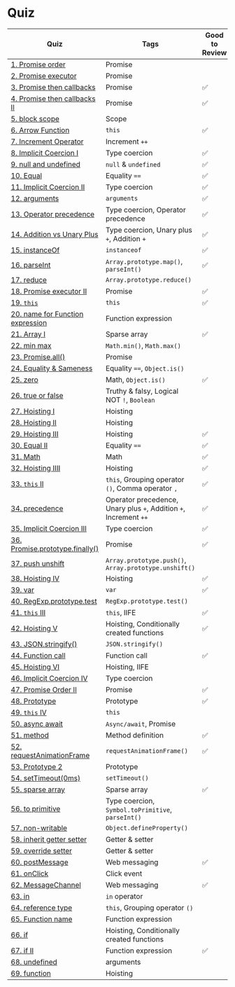 # Quiz

| Quiz                                                                   | Tags                                                              | Good to Review |
| ---------------------------------------------------------------------- | ----------------------------------------------------------------- | -------------- |
| [1. Promise order](1.Promise-order.md)                                 | Promise                                                           |                |
| [2. Promise executor](2.Promise-executor.md)                           | Promise                                                           |                |
| [3. Promise then callbacks](3.Promise-then-callbacks.md)               | Promise                                                           | ✅             |
| [4. Promise then callbacks II](4.Promise-then-callbacks-II.md)         | Promise                                                           | ✅             |
| [5. block scope](5.block-scope.md)                                     | Scope                                                             |                |
| [6. Arrow Function](6.Arrow-Function.md)                               | `this`                                                            | ✅             |
| [7. Increment Operator](7.Increment-Operator.md)                       | Increment `++`                                                    |                |
| [8. Implicit Coercion I](8.Implicit-Coercion-I.md)                     | Type coercion                                                     | ✅             |
| [9. null and undefined](9.null-and-undefined.md)                       | `null` & `undefined`                                              | ✅             |
| [10. Equal](10.equal.md)                                               | Equality `==`                                                     | ✅             |
| [11. Implicit Coercion II](11.Implicit-Coercion-II.md)                 | Type coercion                                                     | ✅             |
| [12. arguments](12.arguments.md)                                       | `arguments`                                                       | ✅             |
| [13. Operator precedence](13.Operator-precedence.md)                   | Type coercion, Operator precedence                                | ✅             |
| [14. Addition vs Unary Plus](14.Addition-vs-Unary-Plus.md)             | Type coercion, Unary plus `+`, Addition `+`                       | ✅             |
| [15. instanceOf](15.instanceOf.md)                                     | `instanceof`                                                      | ✅             |
| [16. parseInt](16.parseInt.md)                                         | `Array.prototype.map()`, `parseInt()`                             | ✅             |
| [17. reduce](17.reduce.md)                                             | `Array.prototype.reduce()`                                        |                |
| [18. Promise executor II](18.Promise-executor-II.md)                   | Promise                                                           | ✅             |
| [19. `this`](19.this.md)                                               | `this`                                                            | ✅             |
| [20. name for Function expression](20.name-for-Function-expression.md) | Function expression                                               |                |
| [21. Array I](21.Array-I.md)                                           | Sparse array                                                      | ✅             |
| [22. min max](22.min-max.md)                                           | `Math.min()`, `Math.max()`                                        |                |
| [23. Promise.all()](23.Promise-all.md)                                 | Promise                                                           |                |
| [24. Equality & Sameness](24.Equality-Sameness.md)                     | Equality `==`, `Object.is()`                                      |                |
| [25. zero](25.zero.md)                                                 | Math, `Object.is()`                                               | ✅             |
| [26. true or false](26.true-or-false.md)                               | Truthy & falsy, Logical NOT `!`, `Boolean`                        |                |
| [27. Hoisting I](27.Hoisting-I.md)                                     | Hoisting                                                          |                |
| [28. Hoisting II](28.Hoisting-II.md)                                   | Hoisting                                                          |                |
| [29. Hoisting III](29.Hoisting-III.md)                                 | Hoisting                                                          | ✅             |
| [30. Equal II](30.Equal-II.md)                                         | Equality `==`                                                     | ✅             |
| [31. Math](31.Math.md)                                                 | Math                                                              | ✅             |
| [32. Hoisting IIII](32.Hoisting-IIII.md)                               | Hoisting                                                          | ✅             |
| [33. `this` II](33.this-II.md)                                         | `this`, Grouping operator `()`, Comma operator `,`                | ✅             |
| [34. precedence](34.precedence.md)                                     | Operator precedence, Unary plus `+`, Addition `+`, Increment `++` | ✅             |
| [35. Implicit Coercion III](35.Implicit-Coercion-III.md)               | Type coercion                                                     | ✅             |
| [36. Promise.prototype.finally()](36.Promise-prototype-finally.md)     | Promise                                                           | ✅             |
| [37. push unshift](37.push-unshift.md)                                 | `Array.prototype.push()`, `Array.prototype.unshift()`             |                |
| [38. Hoisting IV](38.Hoisting-IV.md)                                   | Hoisting                                                          | ✅             |
| [39. var](39.var.md)                                                   | `var`                                                             | ✅             |
| [40. RegExp.prototype.test](40.RegExp-prototype-test.md)               | `RegExp.prototype.test()`                                         |                |
| [41. `this` III](41.this-III.md)                                       | `this`, IIFE                                                      | ✅             |
| [42. Hoisting V](42.Hoisting-V.md)                                     | Hoisting, Conditionally created functions                         | ✅             |
| [43. JSON.stringify()](43.JSON.stringify.md)                           | `JSON.stringify()`                                                |                |
| [44. Function call](44.Function-call.md)                               | Function call                                                     | ✅             |
| [45. Hoisting VI](45.Hoisting-VI.md)                                   | Hoisting, IIFE                                                    |                |
| [46. Implicit Coercion IV](46.Implicit-Coercion-IV.md)                 | Type coercion                                                     |                |
| [47. Promise Order II](47.Promise-Order-II.md)                         | Promise                                                           | ✅             |
| [48. Prototype](48.Prototype.md)                                       | Prototype                                                         | ✅             |
| [49. `this` IV](49.this-IV.md)                                         | `this`                                                            |                |
| [50. async await](50.async-await.md)                                   | `Async/await`, Promise                                            |                |
| [51. method](51.method.md)                                             | Method definition                                                 | ✅             |
| [52. requestAnimationFrame](52.requestAnimationFrame.md)               | `requestAnimationFrame()`                                         | ✅             |
| [53. Prototype 2](53.Prototype-2.md)                                   | Prototype                                                         |                |
| [54. setTimeout(0ms)](54.setTimeout-0ms.md)                            | `setTimeout()`                                                    |                |
| [55. sparse array](55.sparse-array.md)                                 | Sparse array                                                      | ✅             |
| [56. to primitive](56.to-primitive.md)                                 | Type coercion, `Symbol.toPrimitive`, `parseInt()`                 |                |
| [57. non-writable](57.non-writable.md)                                 | `Object.defineProperty()`                                         |                |
| [58. inherit getter setter](58.inherit-getter-setter.md)               | Getter & setter                                                   |                |
| [59. override setter](59.override-setter.md)                           | Getter & setter                                                   |                |
| [60. postMessage](60.postMessage.md)                                   | Web messaging                                                     | ✅             |
| [61. onClick](61.onClick.md)                                           | Click event                                                       |                |
| [62. MessageChannel](62.MessageChannel.md)                             | Web messaging                                                     | ✅             |
| [63. in](63.in.md)                                                     | `in` operator                                                     |                |
| [64. reference type](64.reference-type.md)                             | `this`, Grouping operator `()`                                    |                |
| [65. Function name](65.Function-name.md)                               | Function expression                                               |                |
| [66. if](66.if.md)                                                     | Hoisting, Conditionally created functions                         |                |
| [67. if II](67.if-II.md)                                               | Function expression                                               | ✅             |
| [68. undefined](68.undefined.md)                                       | arguments                                                         |                |
| [69. function](69.function.md)                                         | Hoisting                                                          |                |
